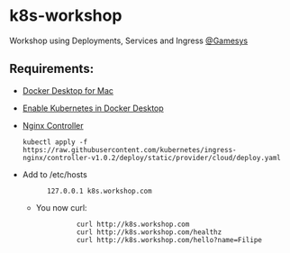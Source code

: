 # k8s-workshop
Workshop using Deployments, Services and Ingress [@Gamesys](https://www.gamesysgroup.com/)

## Requirements:
- [Docker Desktop for Mac](https://hub.docker.com/editions/community/docker-ce-desktop-mac)
- [Enable Kubernetes in Docker Desktop](https://docs.docker.com/desktop/kubernetes/#enable-kubernetes)
- [Nginx Controller](https://kubernetes.github.io/ingress-nginx/deploy/)

      kubectl apply -f https://raw.githubusercontent.com/kubernetes/ingress-nginx/controller-v1.0.2/deploy/static/provider/cloud/deploy.yaml

- Add to /etc/hosts

            127.0.0.1 k8s.workshop.com

  - You now curl:
      
                  curl http://k8s.workshop.com
                  curl http://k8s.workshop.com/healthz
                  curl http://k8s.workshop.com/hello?name=Filipe